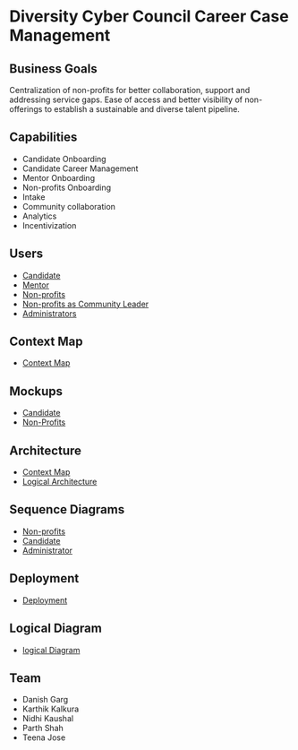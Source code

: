 # Diversity Cyber Council Career Case Management

## Business Goals

Centralization of non-profits for better collaboration, support and addressing service gaps.
Ease of access and better visibility of non-offerings to establish a sustainable and diverse talent pipeline.

## Capabilities
  - Candidate Onboarding
  - Candidate Career Management
  - Mentor Onboarding
  - Non-profits Onboarding
  - Intake
  - Community collaboration
  - Analytics
  - Incentivization

## Users
  - [Candidate](https://github.com/ShunyaByZero/katas/tree/main/Candidate%20Scenarios)
  - [Mentor](https://github.com/ShunyaByZero/katas/tree/main/Mentor%20Scenarios)
  - [Non-profits](https://github.com/ShunyaByZero/katas/tree/main/Non%20Profit%20Scenarios)
  - [Non-profits as Community Leader](https://github.com/ShunyaByZero/katas/tree/main/Community%20Leader%20Scenarios)
  - [Administrators](https://github.com/ShunyaByZero/katas/tree/main/Administrator%20Scenarios)

## Context Map
  - [Context Map](https://github.com/ShunyaByZero/katas/blob/main/Context%20Map.pdf)

## Mockups
  - [Candidate](https://github.com/ShunyaByZero/katas/tree/main/UI%20Screens/Candidate%20Flow)
  - [Non-Profits](https://github.com/ShunyaByZero/katas/tree/main/UI%20Screens/Non%20Profit%20Flow)

## Architecture
- [Context Map](Context%20Map.pdf)
- [Logical Architecture](LogicalComponentView.pdf)
  

## Sequence Diagrams
  - [Non-profits](https://github.com/ShunyaByZero/katas/tree/main/Sequence%20Diagrams/Non-profit%20flows)
  - [Candidate](https://github.com/ShunyaByZero/katas/tree/main/Sequence%20Diagrams/Candidate%20flows)
  - [Administrator](https://github.com/ShunyaByZero/katas/tree/main/Sequence%20Diagrams/Administrator)

## Deployment
  - [Deployment](https://github.com/ShunyaByZero/katas/blob/main/Deployment%20Diagram.pdf)

## Logical Diagram
  - [logical Diagram](https://github.com/ShunyaByZero/katas/blob/main/Logical:Component%20View.pdf)


## Team
  - Danish Garg
  - Karthik Kalkura
  - Nidhi Kaushal
  - Parth Shah
  - Teena Jose
